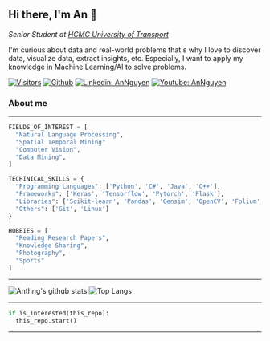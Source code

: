 ## Hi there, I'm An 👋
*Senior Student at [HCMC University of Transport](https://ut.edu.vn/en/)*

I'm curious about data and real-world problems that's why I love to discover data, visualize data, extract insights, etc. Especially, I want to apply my knowledge in Machine Learning/AI to solve problems.

[![Visitors](https://visitor-badge.glitch.me/badge?page_id=anthng.visitor-badge)](https://github.com/anthng) [![Github](https://img.shields.io/badge/-Github-181717?style=flat-square&logo=GitHub&logoColor=white)](https://github.com/anthng/repositories) [![Linkedin: AnNguyen](https://img.shields.io/badge/-anthng-blue?style=flat-square&logo=Linkedin&logoColor=white&link=https://www.linkedin.com/in/anthng/)](https://www.linkedin.com/in/anthng/) [![Youtube: AnNguyen](https://img.shields.io/static/v1?label=anthng&message=youtube&color=critical)](https://www.youtube.com/channel/UCtsWad9VKFdDjVP1o3xfVSQ)

### About me
----
```python
FIELDS_OF_INTEREST = [
  "Natural Language Processing",
  "Spatial Temporal Mining"
  "Computer Vision",
  "Data Mining",
]

TECHINICAL_SKILLS = {
  "Programming Languages": ['Python', 'C#', 'Java', 'C++'],
  "Frameworks": ['Keras', 'Tensorflow', 'Pytorch', 'Flask'],
  "Libraries": ['Scikit-learn', 'Pandas', 'Gensim', 'OpenCV', 'Folium', 'Matplotlib'],
  "Others": ['Git', 'Linux']
}

HOBBIES = [
  "Reading Research Papers",
  "Knowledge Sharing",
  "Photography",
  "Sports"
]
```
----

![Anthng's github stats](https://github-readme-stats.vercel.app/api?username=anthng&show_icons=true&hide_border=true)
![Top Langs](https://github-readme-stats.vercel.app/api/top-langs/?username=anthng&hide=jupyter%20notebook)
<!--![Top Langs](https://github-readme-stats.vercel.app/api/top-langs/?username=anthng&hide=PHP,jupyter%20notebook,html,css,javascript)-->


----
```python
if is_interested(this_repo):
  this_repo.start()
```
----
